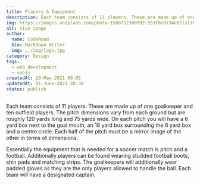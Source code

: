 ```yaml
---
title: Players & Equipment
description: Each team consists of 11 players. These are made up of one goalkeeper and ten outfield players.
img: https://images.unsplash.com/photo-1580752300992-559f8e0734e0?ixlib=rb-1.2.1&ixid=eyJhcHBfaWQiOjEyMDd9&auto=format&fit=crop&w=634&q=80
alt: nice image
author:
  name: CodeRoad
  bio: Markdown Writer
  img: ../img/logo.jpg
category: Design
tags:
  - web development
  - vuejs
createdAt: 20-May-2021 00:05
updatedAt: 01-June-2021 20:30
status: publish
---
```


Each team consists of 11 players. These are made up of one goalkeeper and ten outfield players. The pitch dimensions vary from each ground but are roughly 120 yards long and 75 yards wide. On each pitch you will have a 6 yard box next to the goal mouth, an 18 yard box surrounding the 6 yard box and a centre circle. Each half of the pitch must be a mirror image of the other in terms of dimensions.

Essentially the equipment that is needed for a soccer match is pitch and a football. Additionally players can be found wearing studded football boots, shin pads and matching strips. The goalkeepers will additionally wear padded gloves as they are the only players allowed to handle the ball. Each team will have a designated captain.
